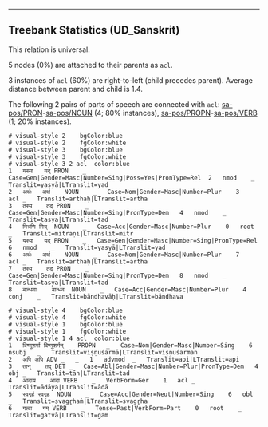 

--------------------------------------------------------------------------------

## Treebank Statistics (UD_Sanskrit)

This relation is universal.

5 nodes (0%) are attached to their parents as `acl`.

3 instances of `acl` (60%) are right-to-left (child precedes parent).
Average distance between parent and child is 1.4.

The following 2 pairs of parts of speech are connected with `acl`: [sa-pos/PRON]()-[sa-pos/NOUN]() (4; 80% instances), [sa-pos/PROPN]()-[sa-pos/VERB]() (1; 20% instances).


~~~ conllu
# visual-style 2	bgColor:blue
# visual-style 2	fgColor:white
# visual-style 3	bgColor:blue
# visual-style 3	fgColor:white
# visual-style 3 2 acl	color:blue
1	यस्या	यद्	PRON	_	Case=Gen|Gender=Masc|Number=Sing|Poss=Yes|PronType=Rel	2	nmod	_	Translit=yasyā|LTranslit=yad
2	अर्थः	अर्थ	NOUN	_	Case=Nom|Gender=Masc|Number=Plur	3	acl	_	Translit=arthaḥ|LTranslit=artha
3	तस्य	तद्	PRON	_	Case=Gen|Gender=Masc|Number=Sing|PronType=Dem	4	nmod	_	Translit=tasya|LTranslit=tad
4	मित्रणि	मित्र्	NOUN	_	Case=Acc|Gender=Masc|Number=Plur	0	root	_	Translit=mitraṇi|LTranslit=mitr
5	यस्या	यद्	PRON	_	Case=Gen|Gender=Masc|Number=Sing|PronType=Rel	6	nmod	_	Translit=yasyā|LTranslit=yad
6	अर्थः	अर्थ	NOUN	_	Case=Nom|Gender=Masc|Number=Plur	7	acl	_	Translit=arthaḥ|LTranslit=artha
7	तस्य	तद्	PRON	_	Case=Gen|Gender=Masc|Number=Sing|PronType=Dem	8	nmod	_	Translit=tasya|LTranslit=tad
8	बान्धवाः	बान्धव	NOUN	_	Case=Acc|Gender=Masc|Number=Plur	4	conj	_	Translit=bāndhavāḥ|LTranslit=bāndhava

~~~


~~~ conllu
# visual-style 4	bgColor:blue
# visual-style 4	fgColor:white
# visual-style 1	bgColor:blue
# visual-style 1	fgColor:white
# visual-style 1 4 acl	color:blue
1	विष्णुशर्मा	विष्णुशर्मन्	PROPN	_	Case=Nom|Gender=Masc|Number=Sing	6	nsubj	_	Translit=viṣṇuśarmā|LTranslit=viṣṇuśarman
2	अपि	अपि	ADV	_	_	1	advmod	_	Translit=api|LTranslit=api
3	तान्	तद्	DET	_	Case=Abl|Gender=Masc|Number=Plur|PronType=Dem	4	obj	_	Translit=tān|LTranslit=tad
4	आदाय	आदा	VERB	_	VerbForm=Ger	1	acl	_	Translit=ādāya|LTranslit=ādā
5	स्वगृहं	स्वगृह	NOUN	_	Case=Acc|Gender=Neut|Number=Sing	6	obl	_	Translit=svagr̥haṁ|LTranslit=svagr̥ha
6	गत्वा	गम्	VERB	_	Tense=Past|VerbForm=Part	0	root	_	Translit=gatvā|LTranslit=gam

~~~


